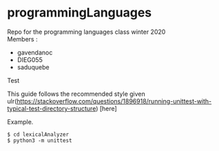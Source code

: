# programmingLanguages
Repo for the programming languages class winter 2020  
Members : 
  - gavendanoc
  - DIEG055
  - saduquebe

Test

This guide follows the recommended style given ulr(https://stackoverflow.com/questions/1896918/running-unittest-with-typical-test-directory-structure) [here]  

Example. 
```shell
$ cd lexicalAnalyzer
$ python3 -m unittest
```

